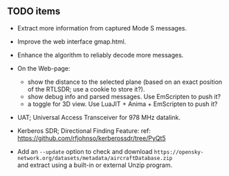 ## TODO items

* Extract more information from captured Mode S messages.
* Improve the web interface gmap.html.
* Enhance the algorithm to reliably decode more messages.
* On the Web-page:
  - show the distance to the selected plane
    (based on an exact position of the RTLSDR; use a cookie to store it?).
  - show debug info and parsed messages. Use EmScripten to push it?
  - a toggle for 3D view. Use LuaJIT + Anima + EmScripten to push it?
* UAT; Universal Access Transceiver for 978 MHz datalink.
* Kerberos SDR; Directional Finding Feature:
   ref: https://github.com/rfjohnso/kerberossdr/tree/PyQt5

* Add an `--update` option to check and download
  `https://opensky-network.org/datasets/metadata/aircraftDatabase.zip` <br>
  and extract using a built-in or external Unzip program.
